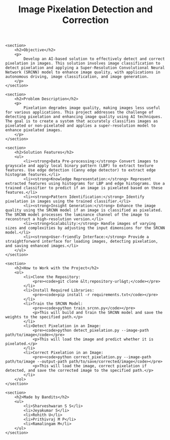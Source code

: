 <!DOCTYPE html>
<html lang="en">
<head>
    <meta charset="UTF-8">
    <title>Image Pixelation Detection and Correction</title>
</head>
<body>
    <header>
        <h1>Image Pixelation Detection and Correction</h1>
    </header>

    <section>
        <h2>Objective</h2>
        <p>
            Develop an AI-based solution to effectively detect and correct pixelation in images. This solution involves image classification to detect pixelation and applying a Super-Resolution Convolutional Neural Network (SRCNN) model to enhance image quality, with applications in autonomous driving, image classification, and image generation.
        </p>
    </section>

    <section>
        <h2>Problem Description</h2>
        <p>
            Pixelation degrades image quality, making images less useful for various applications. This project addresses the challenge of detecting pixelation and enhancing image quality using AI techniques. The goal is to create a system that accurately classifies images as pixelated or non-pixelated and applies a super-resolution model to enhance pixelated images.
        </p>
    </section>

    <section>
        <h2>Solution Features</h2>
        <ul>
            <li><strong>Data Pre-processing:</strong> Convert images to grayscale and apply local binary pattern (LBP) to extract texture features. Use edge detection (Canny edge detector) to extract edge histogram features.</li>
            <li><strong>Knowledge Representation:</strong> Represent extracted features using histograms for LBP and edge histograms. Use a trained classifier to predict if an image is pixelated based on these features.</li>
            <li><strong>Pattern Identification:</strong> Identify pixelation in images using the trained classifier.</li>
            <li><strong>Insight Generation:</strong> Enhance the image quality using the SRCNN model if an image is classified as pixelated. The SRCNN model processes the luminance channel of the image to reconstruct a high-resolution version.</li>
            <li><strong>Scalability:</strong> Handle images of varying sizes and complexities by adjusting the input dimensions for the SRCNN model.</li>
            <li><strong>User-friendly Interface:</strong> Provide a straightforward interface for loading images, detecting pixelation, and saving enhanced images.</li>
        </ul>
    </section>

    <section>
        <h2>How to Work with the Project</h2>
        <ol>
            <li>Clone the Repository:
                <pre><code>git clone &lt;repository-url&gt;</code></pre>
            </li>
            <li>Install Required Libraries:
                <pre><code>pip install -r requirements.txt</code></pre>
            </li>
            <li>Train the SRCNN Model:
                <pre><code>python train_srcnn.py</code></pre>
                <p>This will build and train the SRCNN model and save the weights to the specified path.</p>
            </li>
            <li>Detect Pixelation in an Image:
                <pre><code>python detect_pixelation.py --image-path path/to/image</code></pre>
                <p>This will load the image and predict whether it is pixelated.</p>
            </li>
            <li>Correct Pixelation in an Image:
                <pre><code>python correct_pixelation.py --image-path path/to/image --output-path path/to/save/corrected/image</code></pre>
                <p>This will load the image, correct pixelation if detected, and save the corrected image to the specified path.</p>
            </li>
        </ol>
    </section>

    <section>
        <h2>Made by Bandits</h2>
        <ul>
            <li>Sharveshwaran S S</li>
            <li>Jeyakumar S</li>
            <li>Rohith U</li>
            <li>Prithivraj M P</li>
            <li>Ramalingam M</li>
        </ul>
    </section>
</body>
</html>
